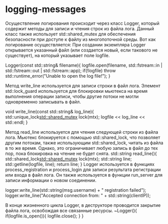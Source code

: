 # logging-messages
Осуществление логирования происходит через класс Logger, который содержит методы для записи и чтения строк из файла лога. 
Данный класс также использует std::shared_mutex для обеспечения безопасности при доступе к файлу из многопоточной среды.
Вот как логирование осуществляется:
При создании экземпляра Logger открывается указанный файл (или создается новый, если такового не существует), на который указывает поле logfile.

Logger(const std::string& filename){
    logfile.open(filename, std::fstream::in | std::fstream::out | std::fstream::app);
    if(!logfile) throw std::runtime_error("Unable to open the log file!");
}

Метод write_line используется для записи строки в файл лога. 
Элемент std::lock_guard используется для блокировки мьютекса на время выполнения операции записи, чтобы другие потоки не могли одновременно записывать в файл.

void write_line(const std::string& log_line){
    std::unique_lock<std::shared_mutex> lock(mtx);
    logfile << log_line << std::endl;
}

Метод read_line используется для чтения следующей строки из файла лога. 
Мьютекс блокируется с помощью std::shared_lock, что позволяет другим потокам, также использующим std::shared_lock, читать из файла в то же время.
Однако, это ограничивает любую запись в файл до тех пор, пока блокировка на чтение не будет снята.
std::string read_line(){
    std::shared_lock<std::shared_mutex> lock(mtx);
    std::string line;
    std::getline(logfile, line);
    return line;
}
Logger используется в функциях process_registration и process_login для записи результата регистрации или входа в файл лога.
Он также используется в функции run_server для записи информации о новом соединении.

logger.write_line(std::string(msg.username) + " registration failed");
logger.write_line("Accepted connection from: " + std::string(clientIP));

В конце жизненного цикла Logger, в деструкторе проводится закрытие файла лога, освобождая все связанные ресурсы.
~Logger(){
    if(logfile.is_open()){
       logfile.close();
   }
}
